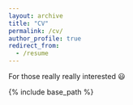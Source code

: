 ```yaml
---
layout: archive
title: "CV"
permalink: /cv/
author_profile: true
redirect_from:
  - /resume
---
```



For those really really interested 😃 

{% include base_path %}

<object data="../files/CV_Antun_Skuric_English_Scientific.pdf" width="1000" height="1000" type='application/pdf'></object>
